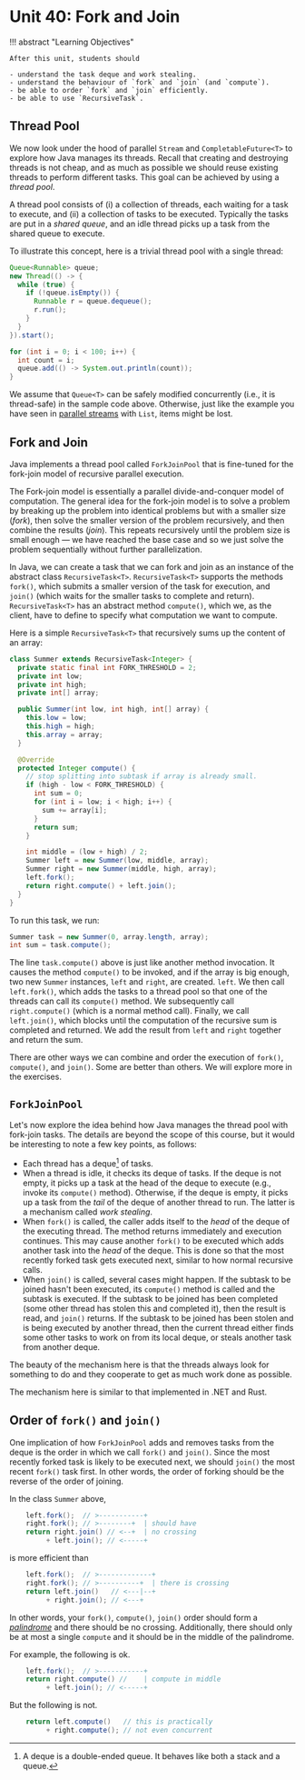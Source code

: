 # Unit 40: Fork and Join

!!! abstract "Learning Objectives"

    After this unit, students should

    - understand the task deque and work stealing.
    - understand the behaviour of `fork` and `join` (and `compute`).
    - be able to order `fork` and `join` efficiently.
    - be able to use `RecursiveTask`.

## Thread Pool

We now look under the hood of parallel `Stream` and `CompletableFuture<T>` to explore how Java manages its threads.  Recall that creating and destroying threads is not cheap, and as much as possible we should reuse existing threads to perform different tasks.  This goal can be achieved by using a _thread pool_. 

A thread pool consists of (i) a collection of threads, each waiting for a task to execute, and (ii) a collection of tasks to be executed.  Typically the tasks are put in a _shared queue_, and an idle thread picks up a task from the shared queue to execute.

To illustrate this concept, here is a trivial thread pool with a single thread:

```Java
Queue<Runnable> queue;
new Thread(() -> {
  while (true) {
	if (!queue.isEmpty()) {
	  Runnable r = queue.dequeue();
	  r.run();
    }
  }
}).start();

for (int i = 0; i < 100; i++) {
  int count = i;
  queue.add(() -> System.out.println(count));
}
```

We assume that `Queue<T>` can be safely modified concurrently (i.e., it is thread-safe) in the sample code above.  Otherwise, just like the example you have seen in [parallel streams](37-parallel.md) with `List`, items might be lost.

## Fork and Join

Java implements a thread pool called `ForkJoinPool` that is fine-tuned for the fork-join model of recursive parallel execution.  

The Fork-join model is essentially a parallel divide-and-conquer model of computation.  The general idea for the fork-join model is to solve a problem by breaking up the problem into identical problems but with a smaller size (_fork_), then solve the smaller version of the problem recursively, and then combine the results (_join_).   This repeats recursively until the problem size is small enough &mdash; we have reached the base case and so we just solve the problem sequentially without further parallelization.

In Java, we can create a task that we can fork and join as an instance of the abstract class `RecursiveTask<T>`.  `RecursiveTask<T>` supports the methods `fork()`, which submits a smaller version of the task for execution, and `join()` (which waits for the smaller tasks to complete and return).   `RecursiveTask<T>` has an abstract method `compute()`, which we, as the client, have to define to specify what computation we want to compute.

Here is a simple `RecursiveTask<T>` that recursively sums up the content of an array:
```Java
class Summer extends RecursiveTask<Integer> {
  private static final int FORK_THRESHOLD = 2;
  private int low;
  private int high;
  private int[] array;

  public Summer(int low, int high, int[] array) {
    this.low = low;
    this.high = high;
    this.array = array;
  }

  @Override
  protected Integer compute() {
    // stop splitting into subtask if array is already small.
    if (high - low < FORK_THRESHOLD) {
      int sum = 0;
      for (int i = low; i < high; i++) {
        sum += array[i];
      }
      return sum;
    }

    int middle = (low + high) / 2;
    Summer left = new Summer(low, middle, array);
    Summer right = new Summer(middle, high, array);
    left.fork();
    return right.compute() + left.join();
  }
}
```

To run this task, we run:
```Java
Summer task = new Summer(0, array.length, array);
int sum = task.compute();
```

The line `task.compute()` above is just like another method invocation.  It causes the method `compute()` to be invoked, and if the array is big enough, two new `Summer` instances, `left` and `right`, are created.  `left`.  We then call `left.fork()`, which adds the tasks to a thread pool so that one of the threads can call its `compute()` method.  We subsequently call `right.compute()` (which is a normal method call).  Finally, we call `left.join()`, which blocks until the computation of the recursive sum is completed and returned.  We add the result from `left` and `right` together and return the sum.

There are other ways we can combine and order the execution of `fork()`, `compute()`, and `join()`.  Some are better than others.  We will explore more in the exercises.

## `ForkJoinPool`

Let's now explore the idea behind how Java manages the thread pool with fork-join tasks.  The details are beyond the scope of this course, but it would be interesting to note a few key points, as follows:

- Each thread has a deque[^1] of tasks.  
- When a thread is idle, it checks its deque of tasks.  If the deque is not empty, it picks up a task at the head of the deque to execute (e.g., invoke its `compute()` method).  Otherwise, if the deque is empty, it picks up a task from the _tail_ of the deque of another thread to run.  The latter is a mechanism called _work stealing_.
- When `fork()` is called, the caller adds itself to the _head_ of the deque of the executing thread.  The method returns immediately and execution continues.  This may cause another `fork()` to be executed which adds another task into the _head_ of the deque.  This is done so that the most recently forked task gets executed next, similar to how normal recursive calls.
- When `join()` is called, several cases might happen.  If the subtask to be joined hasn't been executed, its `compute()` method is called and the subtask is executed.  If the subtask to be joined has been completed (some other thread has stolen this and completed it), then the result is read, and `join()` returns.  If the subtask to be joined has been stolen and is being executed by another thread, then the current thread either finds some other tasks to work on from its local deque, or steals another task from another deque.

[^1]: A deque is a double-ended queue.  It behaves like both a stack and a queue.

The beauty of the mechanism here is that the threads always look for something to do and they cooperate to get as much work done as possible.

The mechanism here is similar to that implemented in .NET and Rust.

## Order of `fork()` and `join()`

One implication of how `ForkJoinPool` adds and removes tasks from the deque is the order in which we call `fork()` and `join()`.  Since the most recently forked task is likely to be executed next, we should `join()` the most recent `fork()` task first.  In other words, the order of forking should be the reverse of the order of joining.

In the class `Summer` above,
```java
    left.fork();  // >-----------+
    right.fork(); // >--------+  | should have
    return right.join() // <--+  | no crossing
         + left.join(); // <-----+
```

is more efficient than
```java
    left.fork();  // >-------------+
    right.fork(); // >----------+  | there is crossing
    return left.join()   // <---|--+
         + right.join(); // <---+
```

In other words, your `fork()`, `compute()`, `join()` order should form a [_palindrome_](https://en.wikipedia.org/wiki/Palindrome) and there should be no crossing.  Additionally, there should only be at most a single `compute` and it should be in the middle of the palindrome.

For example, the following is ok.
```java
    left.fork();  // >-----------+
    return right.compute() //    | compute in middle
         + left.join(); // <-----+
```

But the following is not.
```java
    return left.compute()   // this is practically
         + right.compute(); // not even concurrent
```